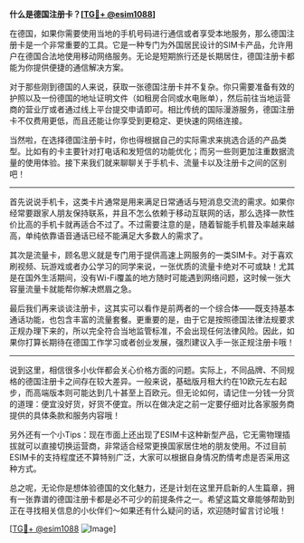 **什么是德国注册卡？[[TG💪+ @esim1088](https://t.me/s/esim1088)]**

在德国，如果你需要使用当地的手机号码进行通信或者享受本地服务，那么德国注册卡是一个非常重要的工具。它是一种专门为外国居民设计的SIM卡产品，允许用户在德国合法地使用移动网络服务。无论是短期旅行还是长期居住，德国注册卡都能为你提供便捷的通信解决方案。

对于那些刚到德国的人来说，获取一张德国注册卡并不复杂。你只需要准备有效的护照以及一份德国的地址证明文件（如租房合同或水电账单），然后前往当地运营商的营业厅或者通过线上平台提交申请即可。相比传统的国际漫游服务，德国注册卡不仅费用更低，而且还能让你享受到更稳定、更快速的网络连接。

当然啦，在选择德国注册卡时，你也得根据自己的实际需求来挑选合适的产品类型。比如有的卡主要针对打电话和发短信的功能优化；而另一些则更加注重数据流量的使用体验。接下来我们就来聊聊关于手机卡、流量卡以及注册卡之间的区别吧！

---

首先说说手机卡，这类卡片通常是用来满足日常通话与短消息交流的需求。如果你经常要跟家人朋友保持联系，并且不怎么依赖于移动互联网的话，那么选择一款性价比高的手机卡就再适合不过了。不过需要注意的是，随着智能手机普及率越来越高，单纯依靠语音通话已经不能满足大多数人的需求了。

其次是流量卡，顾名思义就是专门用于提供高速上网服务的一类SIM卡。对于喜欢刷视频、玩游戏或者办公学习的同学来说，一张优质的流量卡绝对不可或缺！尤其是在国外生活期间，没有Wi-Fi覆盖的地方随时可能遇到网络问题，这时候一张大容量流量卡就能帮你解决燃眉之急。

最后我们再来谈谈注册卡，这其实可以看作是前两者的一个综合体——既支持基本通话功能，也包含丰富的流量套餐。更重要的是，由于它是按照德国法律法规要求正规办理下来的，所以完全符合当地监管标准，不会出现任何法律风险。因此，如果你打算长期待在德国工作学习或者创业发展，强烈建议入手一张正规注册卡哦！

---

说到这里，相信很多小伙伴都会关心价格方面的问题。实际上，不同品牌、不同规格的德国注册卡之间存在较大差异。一般来说，基础版月租大约在10欧元左右起步，而高端版本则可能达到几十甚至上百欧元。但无论如何，请记住一分钱一分货的道理：便宜没好货，好货不便宜。所以在做决定之前一定要仔细对比各家服务商提供的具体条款和服务内容哦！

另外还有一个小Tips：现在市面上还出现了ESIM卡这种新型产品，它无需物理插拔就可以直接切换运营商，非常适合经常更换国家居住地的朋友使用。不过目前ESIM卡的支持程度还不算特别广泛，大家可以根据自身情况酌情考虑是否采用这种方式。

总之呢，无论你是想体验德国的文化魅力，还是计划在这里开启新的人生篇章，拥有一张靠谱的德国注册卡都是必不可少的前提条件之一。希望这篇文章能够帮助到正在寻找相关信息的小伙伴们～如果还有什么疑问的话，欢迎随时留言讨论哦！

[[TG💪+ @esim1088](https://t.me/s/esim1088) ![Image](https://i.postimg.cc/4NQfJmqS/Snipaste-2025-05-13-00-14-12.png)]